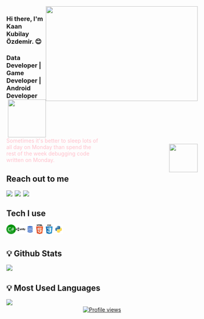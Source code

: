 <img src="https://media.giphy.com/media/Ll22OhMLAlVDb8UQWe/giphy.gif" align="right" width="400" height="250"> 




### Hi there, I'm Kaan Kubilay Özdemir. :blush:
                                                        
### Data Developer | Game Developer | Android Developer  <img src="https://media.giphy.com/media/jPI0uK8lRXArlCdgFc/giphy.gif" align="right" width="100" height="100">

                                                            
<font color="pink">Sometimes it's better to sleep lots of </font> <br> <img src="https://media.giphy.com/media/LMt9638dO8dftAjtco/giphy.gif" align="right" width="75" height="75"> 
<font color="pink">all day on Monday than spend the  </font> <br>
<font color="pink">rest of the week debugging code  </font> <br>
<font color="pink">written on Monday. </font> <br>


## Reach out to me

[<img  width="22" src="https://unpkg.com/simple-icons@v4/icons/instagram.svg" align="left" />][instagram]
<a href="mailto:kaankubilayozdemir@gmail.com"> <img src="https://unpkg.com/simple-icons@v4/icons/gmail.svg" width="22"> </a> 
[<img  width="22" src="https://unpkg.com/simple-icons@v4/icons/linkedin.svg" align="left" />][linkedin]



## Tech I use

<img align="left" src="https://raw.githubusercontent.com/github/explore/80688e429a7d4ef2fca1e82350fe8e3517d3494d/topics/csharp/csharp.png" width="25" height="25" />
<img align="left" src="https://raw.githubusercontent.com/github/explore/80688e429a7d4ef2fca1e82350fe8e3517d3494d/topics/unity/unity.png" width="25" height="25" />
<img align="left" src="https://raw.githubusercontent.com/github/explore/80688e429a7d4ef2fca1e82350fe8e3517d3494d/topics/sql/sql.png" width="25" height="25" />
<img align="left"  src="https://raw.githubusercontent.com/github/explore/80688e429a7d4ef2fca1e82350fe8e3517d3494d/topics/html/html.png" width="25" height="25" />
<img align="left" src="https://raw.githubusercontent.com/github/explore/80688e429a7d4ef2fca1e82350fe8e3517d3494d/topics/css/css.png" width="25" height="25" />
<img align="left" src="https://raw.githubusercontent.com/github/explore/80688e429a7d4ef2fca1e82350fe8e3517d3494d/topics/python/python.png" width="25" height="25" />

<br />
<br />


## <summary>:bulb: Github Stats</summary>
<img src="https://github-readme-stats.vercel.app/api?username=rivuletta-main&theme=dark" >



## <summary>:bulb:  Most Used Languages</summary>
<img src="https://github-readme-stats.vercel.app/api/top-langs/?username=rivuletta-main&layout=compact&theme=dark" >

<div align="center">
  <a href="https://github.com/rivuletta-main"><img src="https://komarev.com/ghpvc/?username=rivuletta-main&label=Profile%20views&color=0e75b6&style=flat-square" alt="Profile views" height="30" width="100"></a>
</div>



















[instagram]:https://www.instagram.com/rivuletta/?hl=tr
[linkedin]:https://www.linkedin.com/in/kaankubilayozdemir/
